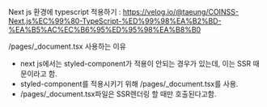 Next js 환경에 typescript 적용하기 : https://velog.io/@taeung/COINSS-Next.js%EC%99%80-TypeScript-%ED%99%98%EA%B2%BD-%EA%B5%AC%EC%B6%95%ED%95%98%EA%B8%B0

/pages/_document.tsx 사용하는 이유
- next js에서는 styled-component가 적용이 안되는 경우가 있는데, 이는 SSR 때문이라고 함. 
- styled-component를 적용시키기 위해 /pages/_document.tsx를 사용.
- /pages/_document.tsx파일은 SSR렌더링 할 때만 호출된다고함.
